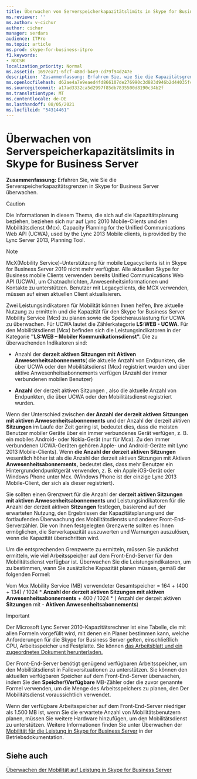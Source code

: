 ```yaml
---
title: Überwachen von Serverspeicherkapazitätslimits in Skype for Business Server
ms.reviewer: ''
ms.author: v-cichur
author: cichur
manager: serdars
audience: ITPro
ms.topic: article
ms.prod: skype-for-business-itpro
f1.keywords:
- NOCSH
localization_priority: Normal
ms.assetid: 1697ea71-6fcf-480d-b4e9-cd79f94d247e
description: 'Zusammenfassung: Erfahren Sie, wie Sie die Kapazitätsgrenzen des Serverspeichers in Skype for Business Server überwachen.'
ms.openlocfilehash: d62ae4a7e9eaed4fd866107de276990c3d883d946b2d44035fcac4fa47b69e61
ms.sourcegitcommit: a17ad3332ca5d2997f85db7835500d8190c34b2f
ms.translationtype: MT
ms.contentlocale: de-DE
ms.lasthandoff: 08/05/2021
ms.locfileid: "54314461"
---
```

# <a name="monitor-for-server-memory-capacity-limits-in-skype-for-business-server"></a>Überwachen von Serverspeicherkapazitätslimits in Skype for Business Server
 
**Zusammenfassung:** Erfahren Sie, wie Sie die Serverspeicherkapazitätsgrenzen in Skype for Business Server überwachen.
  
> [!CAUTION]
> Die Informationen in diesem Thema, die sich auf die Kapazitätsplanung beziehen, beziehen sich nur auf Lync 2010 Mobile-Clients und den Mobilitätsdienst (Mcx). Capacity Planning for the Unified Communications Web API (UCWA), used by the Lync 2013 Mobile clients, is provided by the Lync Server 2013, Planning Tool. 

> [!NOTE]
> McX(Mobility Service)-Unterstützung für mobile Legacyclients ist in Skype for Business Server 2019 nicht mehr verfügbar. Alle aktuellen Skype for Business mobile Clients verwenden bereits Unified Communications Web API (UCWA), um Chatnachrichten, Anwesenheitsinformationen und Kontakte zu unterstützen. Benutzer mit Legacyclients, die MCX verwenden, müssen auf einen aktuellen Client aktualisieren.
  
Zwei Leistungsindikatoren für Mobilität können Ihnen helfen, Ihre aktuelle Nutzung zu ermitteln und die Kapazität für den Skype for Business Server Mobility Service (Mcx) zu planen sowie die Speicherauslastung für UCWA zu überwachen. Für UCWA lautet die Zählerkategorie **LS:WEB - UCWA**. Für den Mobilitätsdienst (Mcx) befinden sich die Leistungsindikatoren in der Kategorie **"LS:WEB – Mobiler Kommunikationsdienst".** Die zu überwachenden Indikatoren sind:
  
- Anzahl der **derzeit aktiven Sitzungen mit Aktiven Anwesenheitsabonnements**( die aktuelle Anzahl von Endpunkten, die über UCWA oder den Mobilitätsdienst (Mcx) registriert wurden und über aktive Anwesenheitsabonnements verfügen (Anzahl der immer verbundenen mobilen Benutzer)
    
- **Anzahl** der derzeit aktiven Sitzungen , also die aktuelle Anzahl von Endpunkten, die über UCWA oder den Mobilitätsdienst registriert wurden.
    
Wenn der Unterschied zwischen **der Anzahl der derzeit aktiven Sitzungen mit aktiven Anwesenheitsabonnements** und der Anzahl der derzeit aktiven **Sitzungen** im Laufe der Zeit gering ist, bedeutet dies, dass die meisten Benutzer mobiler Geräte über ein immer verbundenes Gerät verfügen, z. B. ein mobiles Android- oder Nokia-Gerät (nur für Mcx). Zu den immer verbundenen UCWA-Geräten gehören Apple- und Android-Geräte mit Lync 2013 Mobile-Clients). Wenn **die Anzahl der derzeit aktiven Sitzungen** wesentlich höher ist als die Anzahl der derzeit aktiven Sitzungen mit Aktiven **Anwesenheitsabonnements,** bedeutet dies, dass mehr Benutzer ein Hintergrundendpunktgerät verwenden, z. B. ein Apple iOS-Gerät oder Windows Phone unter Mcx. (Windows Phone ist der einzige Lync 2013 Mobile-Client, der sich als dieser registriert).
  
Sie sollten einen Grenzwert für die Anzahl der **derzeit aktiven Sitzungen mit aktiven Anwesenheitsabonnements** und Leistungsindikatoren für die Anzahl der derzeit aktiven **Sitzungen** festlegen, basierend auf der erwarteten Nutzung, den Ergebnissen der Kapazitätsplanung und der fortlaufenden Überwachung des Mobilitätsdiensts und anderer Front-End-Serverzähler. Die von Ihnen festgelegten Grenzwerte sollten es Ihnen ermöglichen, die Serverkapazität auszuwerten und Warnungen auszulösen, wenn die Kapazität überschritten wird.
  
Um die entsprechenden Grenzwerte zu ermitteln, müssen Sie zunächst ermitteln, wie viel Arbeitsspeicher auf dem Front-End-Server für den Mobilitätsdienst verfügbar ist. Überwachen Sie die Leistungsindikatoren, um zu bestimmen, wann Sie zusätzliche Kapazität planen müssen, gemäß der folgenden Formel:
  
Vom Mcx Mobility Service (MB) verwendeter Gesamtspeicher = 164 + (400 + 134) / 1024 * **Anzahl der derzeit aktiven Sitzungen mit aktiven Anwesenheitsabonnements** + 400 / 1024 * ( Anzahl der derzeit aktiven **Sitzungen** mit  -  **Aktiven Anwesenheitsabonnements**)
  
> [!IMPORTANT]
> Der Microsoft Lync Server 2010-Kapazitätsrechner ist eine Tabelle, die mit allen Formeln vorgefüllt wird, mit denen ein Planer bestimmen kann, welche Anforderungen für die Skype for Business Server gelten, einschließlich CPU, Arbeitsspeicher und Festplatte. Sie können [das Arbeitsblatt und ein zugeordnetes Dokument herunterladen.](https://go.microsoft.com/fwlink/p/?LinkID=212657) 
  
Der Front-End-Server benötigt genügend verfügbaren Arbeitsspeicher, um den Mobilitätsdienst in Failoversituationen zu unterstützen. Sie können den aktuellen verfügbaren Speicher auf dem Front-End-Server überwachen, indem Sie den **Speicher\Verfügbare** MB-Zähler oder die zuvor genannte Formel verwenden, um die Menge des Arbeitsspeichers zu planen, den Der Mobilitätsdienst voraussichtlich verwendet.
  
Wenn der verfügbare Arbeitsspeicher auf dem Front-End-Server niedriger als 1.500 MB ist, wenn Sie die erwartete Anzahl von Mobilitätsbenutzern planen, müssen Sie weitere Hardware hinzufügen, um den Mobilitätsdienst zu unterstützen. Weitere Informationen finden Sie unter Überwachen der [Mobilität für die Leistung in Skype for Business Server](monitor-mobility-performance.md) in der Betriebsdokumentation.
  
## <a name="see-also"></a>Siehe auch

[Überwachen der Mobilität auf Leistung in Skype for Business Server](monitor-mobility-performance.md)
